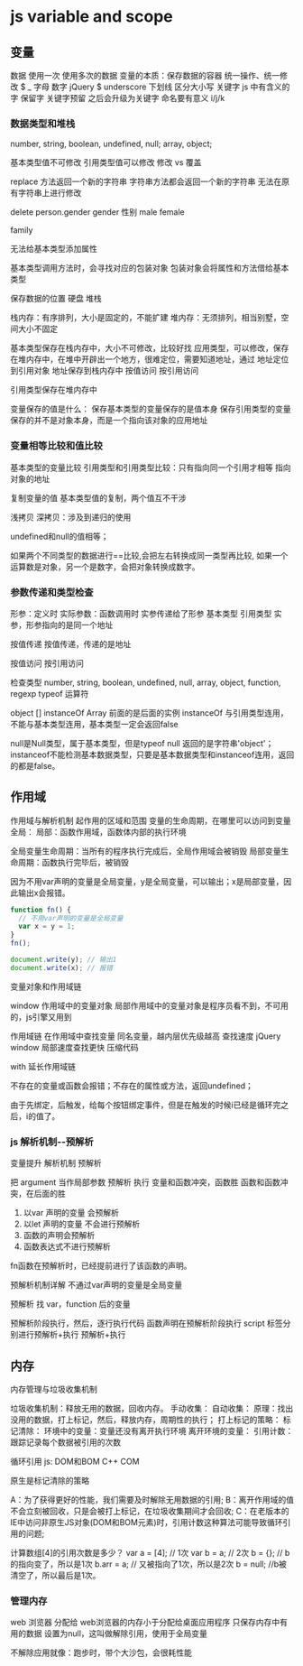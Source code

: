 # js variable and scope

## 变量

数据
使用一次
使用多次的数据
变量的本质：保存数据的容器
统一操作、统一修改
$ _ 字母 数字
jQuery $
underscore 下划线
区分大小写
关键字 js 中有含义的字
保留字 关键字预留 之后会升级为关键字
命名要有意义
i/j/k

### 数据类型和堆栈

number, string, boolean, undefined, null;
array, object;

基本类型值不可修改
引用类型值可以修改
修改 vs 覆盖

replace 方法返回一个新的字符串
字符串方法都会返回一个新的字符串
无法在原有字符串上进行修改

delete person.gender
gender 性别
male
female

family

无法给基本类型添加属性

基本类型调用方法时，会寻找对应的包装对象
包装对象会将属性和方法借给基本类型

保存数据的位置
硬盘
堆栈

栈内存：有序排列，大小是固定的，不能扩建
堆内存：无须排列，相当别墅，空间大小不固定

基本类型保存在栈内存中，大小不可修改，比较好找
应用类型，可以修改，保存在堆内存中，在堆中开辟出一个地方，很难定位，需要知道地址，通过
地址定位到引用对象
地址保存到栈内存中
按值访问
按引用访问

引用类型保存在堆内存中

变量保存的值是什么：
保存基本类型的变量保存的是值本身
保存引用类型的变量保存的并不是对象本身，而是一个指向该对象的应用地址

### 变量相等比较和值比较

基本类型的变量比较
引用类型和引用类型比较：只有指向同一个引用才相等
指向对象的地址

复制变量的值
基本类型值的复制，两个值互不干涉

浅拷贝
深拷贝：涉及到递归的使用

undefined和null的值相等；

如果两个不同类型的数据进行==比较,会把左右转换成同一类型再比较,
如果一个运算数是对象，另一个是数字，会把对象转换成数字。

### 参数传递和类型检查

形参：定义时
实际参数：函数调用时
实参传递给了形参
基本类型
引用类型
实参，形参指向的是同一个地址

按值传递
按值传递，传递的是地址

按值访问
按引用访问

检查类型
number, string, boolean, undefined, null, array, object, function, regexp
typeof 运算符

object
[] instanceOf Array
前面的是后面的实例
instanceOf 与引用类型连用，不能与基本类型连用，基本类型一定会返回false

null是Null类型，属于基本类型，但是typeof null 返回的是字符串'object'；
instanceof不能检测基本数据类型，只要是基本数据类型和instanceof连用，返回的都是false。

## 作用域

作用域与解析机制
起作用的区域和范围
变量的生命周期，在哪里可以访问到变量
全局：
局部：函数作用域，函数体内部的执行环境

全局变量生命周期：当所有的程序执行完成后，全局作用域会被销毁
局部变量生命周期：函数执行完毕后，被销毁

因为不用var声明的变量是全局变量，y是全局变量，可以输出；x是局部变量，因此输出x会报错。

```js
function fn() {
  // 不用var声明的变量是全局变量
  var x = y = 1;
}
fn();

document.write(y); // 输出1
document.write(x); // 报错
```

变量对象和作用域链

window
作用域中的变量对象
局部作用域中的变量对象是程序员看不到，不可用的，js引擎又用到

作用域链
在作用域中查找变量
同名变量，越内层优先级越高
查找速度
jQuery
window
局部速度查找更快
压缩代码

with 延长作用域链

不存在的变量或函数会报错；不存在的属性或方法，返回undefined；

由于先绑定，后触发，给每个按钮绑定事件，但是在触发的时候i已经是循环完之后，i的值了。

### js 解析机制--预解析

变量提升
解析机制
预解析

把 argument 当作局部参数
预解析
执行
变量和函数冲突，函数胜
函数和函数冲突，在后面的胜

1. 以var 声明的变量 会预解析
2. 以let 声明的变量 不会进行预解析
3. 函数的声明会预解析
4. 函数表达式不进行预解析

fn函数在预解析时，已经提前进行了该函数的声明。

预解析机制详解
不通过var声明的变量是全局变量

预解析
找 var，function 后的变量

预解析阶段执行，然后，逐行执行代码
函数声明在预解析阶段执行
script 标签分别进行预解析+执行
预解析+执行

## 内存

内存管理与垃圾收集机制

垃圾收集机制：释放无用的数据，回收内存。
手动收集：
自动收集：
原理：找出没用的数据，打上标记，然后，释放内存，周期性的执行；
打上标记的策略：
标记清除：
  环境中的变量：变量还没有离开执行环境
  离开环境的变量：
引用计数：
  跟踪记录每个数据被引用的次数

循环引用
js: DOM和BOM
C++ COM

原生是标记清除的策略

A：为了获得更好的性能，我们需要及时解除无用数据的引用;
B：离开作用域的值不会立刻被回收，只是会被打上标记，在垃圾收集期间才会回收;
C：在老版本的IE中访问非原生JS对象(DOM和BOM元素)时，引用计数这种算法可能导致循环引用的问题;

计算数组[4]的引用次数是多少？
var a = [4]; // 1次
var b = a; // 2次
b = {}; // b的指向变了，所以是1次
b.arr = a; // 又被指向了1次，所以是2次
b = null; //b被清空了，所以最后是1次。

### 管理内存

web 浏览器
分配给 web浏览器的内存小于分配给桌面应用程序
只保存内存中有用的数据
设置为null，这叫做解除引用，使用于全局变量

不解除应用就像：跑步时，带个大沙包，会很耗性能


